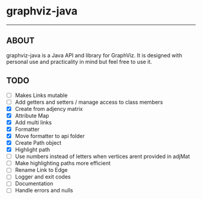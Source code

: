# graphviz-java
---
## ABOUT
graphviz-java is a Java API and library for GraphViz. It is designed with personal use and practicality in mind but feel free to use it. 


## TODO
- [ ] Makes Links mutable
- [ ] Add getters and setters / manage access to class members
- [X] Create from adjency matrix
- [X] Attribute Map
- [X] Add multi links
- [X] Formatter
- [X] Move formatter to api folder
- [X] Create Path object
- [X] Highlight path
- [ ] Use numbers instead of letters when vertices arent provided in adjMat
- [ ] Make highlighting paths more efficient
- [ ] Rename Link to Edge
- [ ] Logger and exit codes
- [ ] Documentation
- [ ] Handle errors and nulls

